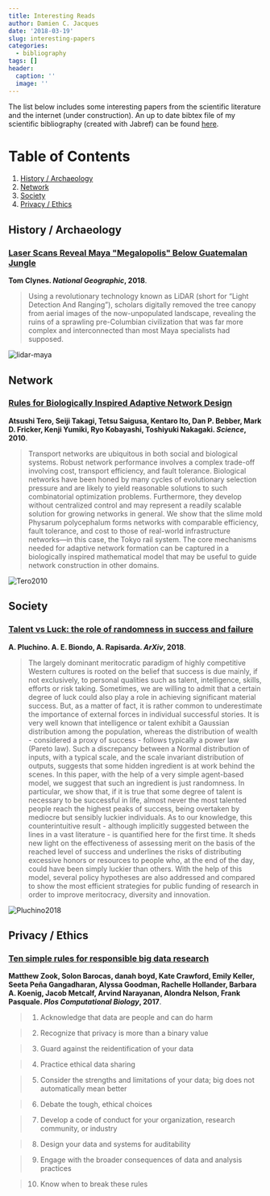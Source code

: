 ```yaml
---
title: Interesting Reads
author: Damien C. Jacques
date: '2018-03-19'
slug: interesting-papers
categories:
  - bibliography
tags: []
header:
  caption: ''
  image: ''
---
```


The list below includes some interesting papers from the scientific literature and the internet (under construction).
An up to date bibtex file of my scientific bibliography (created with Jabref) can be found [here](https://www.dropbox.com/preview/Research/Bibliography/Biblio).


# Table of Contents
1. [History / Archaeology](#history)
2. [Network](#network)
3. [Society](#society)
3. [Privacy / Ethics](#privacy)

<a name="history"></a> 
## History / Archaeology

### [Laser Scans Reveal Maya "Megalopolis" Below Guatemalan Jungle](https://news.nationalgeographic.com/2018/02/maya-laser-lidar-guatemala-pacunam/)

**Tom Clynes. *National Geographic*, 2018**.

>  Using a revolutionary technology known as LiDAR (short for “Light Detection And Ranging”), scholars digitally removed the tree canopy from aerial images of the now-unpopulated landscape, revealing the ruins of a sprawling pre-Columbian civilization that was far more complex and interconnected than most Maya specialists had supposed.

![lidar-maya](/img/bibliography/lidar-maya.png)

<a name="network"></a>
## Network

### [Rules for Biologically Inspired Adaptive Network Design](http://science.sciencemag.org/content/327/5964/439)

**Atsushi Tero, Seiji Takagi, Tetsu Saigusa, Kentaro Ito, Dan P. Bebber, Mark D. Fricker, Kenji Yumiki, Ryo Kobayashi, Toshiyuki Nakagaki. *Science*, 2010**.

> Transport networks are ubiquitous in both social and biological systems. Robust network performance involves a complex trade-off involving cost, transport efficiency, and fault tolerance. Biological networks have been honed by many cycles of evolutionary selection pressure and are likely to yield reasonable solutions to such combinatorial optimization problems. Furthermore, they develop without centralized control and may represent a readily scalable solution for growing networks in general. We show that the slime mold Physarum polycephalum forms networks with comparable efficiency, fault tolerance, and cost to those of real-world infrastructure networks—in this case, the Tokyo rail system. The core mechanisms needed for adaptive network formation can be captured in a biologically inspired mathematical model that may be useful to guide network construction in other domains.

![Tero2010](/img/bibliography/Tero2010.png)

<a name="society"></a>
## Society

### [Talent vs Luck: the role of randomness in success and failure](https://arxiv.org/abs/1802.07068)

**A. Pluchino. A. E. Biondo, A. Rapisarda. *ArXiv*, 2018**.

> The largely dominant meritocratic paradigm of highly competitive Western cultures is rooted on the belief that success is due mainly, if not exclusively, to personal qualities such as talent, intelligence, skills, efforts or risk taking. Sometimes, we are willing to admit that a certain degree of luck could also play a role in achieving significant material success. But, as a matter of fact, it is rather common to underestimate the importance of external forces in individual successful stories. It is very well known that intelligence or talent exhibit a Gaussian distribution among the population, whereas the distribution of wealth - considered a proxy of success - follows typically a power law (Pareto law). Such a discrepancy between a Normal distribution of inputs, with a typical scale, and the scale invariant distribution of outputs, suggests that some hidden ingredient is at work behind the scenes. In this paper, with the help of a very simple agent-based model, we suggest that such an ingredient is just randomness. In particular, we show that, if it is true that some degree of talent is necessary to be successful in life, almost never the most talented people reach the highest peaks of success, being overtaken by mediocre but sensibly luckier individuals. As to our knowledge, this counterintuitive result - although implicitly suggested between the lines in a vast literature - is quantified here for the first time. It sheds new light on the effectiveness of assessing merit on the basis of the reached level of success and underlines the risks of distributing excessive honors or resources to people who, at the end of the day, could have been simply luckier than others. With the help of this model, several policy hypotheses are also addressed and compared to show the most efficient strategies for public funding of research in order to improve meritocracy, diversity and innovation.

![Pluchino2018](/img/bibliography/Pluchino2018.png)

<a name="privacy"></a>
## Privacy / Ethics

### [Ten simple rules for responsible big data research](http://journals.plos.org/ploscompbiol/article?id=10.1371/journal.pcbi.1005399)

**Matthew Zook, Solon Barocas, danah boyd, Kate Crawford, Emily Keller, Seeta Peña Gangadharan, Alyssa Goodman, Rachelle Hollander, Barbara A. Koenig, Jacob Metcalf, Arvind Narayanan, Alondra Nelson, Frank Pasquale. *Plos Computational Biology*, 2017**.

> 1. Acknowledge that data are people and can do harm

> 2. Recognize that privacy is more than a binary value

> 3. Guard against the reidentification of your data

> 4. Practice ethical data sharing

> 5. Consider the strengths and limitations of your data; big does not automatically mean better

> 6. Debate the tough, ethical choices

> 7. Develop a code of conduct for your organization, research community, or industry

> 8. Design your data and systems for auditability

> 9. Engage with the broader consequences of data and analysis practices

> 10. Know when to break these rules



